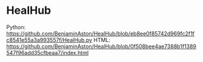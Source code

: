 # HealHub
Python: https://github.com/BenjaminAston/HealHub/blob/eb8ee0f85742d969fc2f1fc8541e55a3a993557f/HealHub.py
HTML: https://github.com/BenjaminAston/HealHub/blob/0f508bee4ae7388b1f1389547f96add35cfbeaa7/index.html
